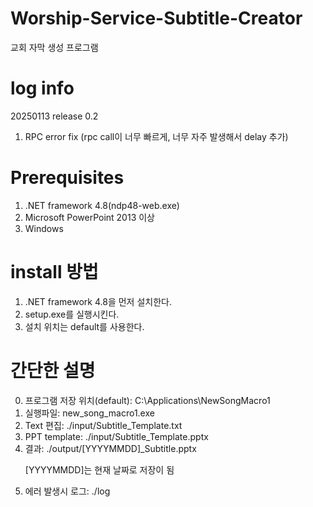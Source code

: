 # Worship-Service-Subtitle-Creator

교회 자막 생성 프로그램
# log info
20250113 release 0.2
1. RPC error fix (rpc call이 너무 빠르게, 너무 자주 발생해서 delay 추가)

# Prerequisites
1. .NET framework 4.8(ndp48-web.exe)
2. Microsoft PowerPoint 2013 이상
3. Windows

# install 방법
1. .NET framework 4.8을 먼저 설치한다.
2. setup.exe를 실행시킨다.
3. 설치 위치는 default를 사용한다.
   
# 간단한 설명
0. 프로그램 저장 위치(default): C:\Applications\NewSongMacro1
1. 실행파일: new_song_macro1.exe
2. Text 편집: ./input/Subtitle_Template.txt
3. PPT template: ./input/Subtitle_Template.pptx
4. 결과: ./output/[YYYYMMDD]_Subtitle.pptx 
   <p> [YYYYMMDD]는 현재 날짜로 저장이 됨
5. 에러 발생시 로그: ./log


